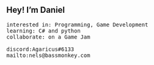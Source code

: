 <h2>Hey! I’m Daniel</h2>

<pre>
interested in: Programming, Game Development 
learning: C# and python
collaborate: on a Game Jam

discord:Agaricus#6133 
mailto:nels@bassmonkey.com
</pre>
